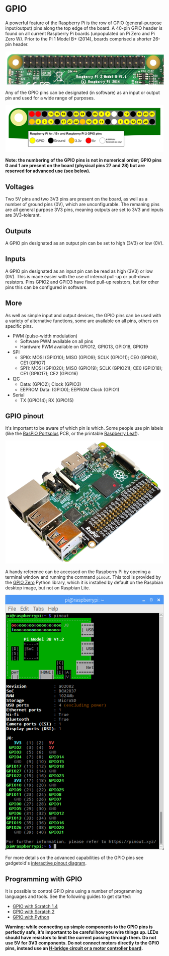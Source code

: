 # GPIO

A powerful feature of the Raspberry Pi is the row of GPIO (general-purpose input/output) pins along the top edge of the board. A 40-pin GPIO header is found on all current Raspberry Pi boards (unpopulated on Pi Zero and Pi Zero W). Prior to the Pi 1 Model B+ (2014), boards comprised a shorter 26-pin header.

![GPIO pins](images/gpio-pins-pi2.jpg)

Any of the GPIO pins can be designated (in software) as an input or output pin and used for a wide range of purposes.

![GPIO layout](images/gpio-numbers-pi2.png)

**Note: the numbering of the GPIO pins is not in numerical order; GPIO pins 0 and 1 are present on the board (physical pins 27 and 28) but are reserved for advanced use (see below).**

## Voltages

Two 5V pins and two 3V3 pins are present on the board, as well as a number of ground pins (0V), which are unconfigurable. The remaning pins are all general purpose 3V3 pins, meaning outputs are set to 3V3 and inputs are 3V3-tolerant.

## Outputs

A GPIO pin designated as an output pin can be set to high (3V3) or low (0V).

## Inputs

A GPIO pin designated as an input pin can be read as high (3V3) or low (0V). This is made easier with the use of internal pull-up or pull-down resistors. Pins GPIO2 and GPIO3 have fixed pull-up resistors, but for other pins this can be configured in software.

## More

As well as simple input and output devices, the GPIO pins can be used with a variety of alternative functions, some are available on all pins, others on specific pins.

- PWM (pulse-width modulation)
    - Software PWM available on all pins
    - Hardware PWM available on GPIO12, GPIO13, GPIO18, GPIO19
- SPI
    - SPI0: MOSI (GPIO10); MISO (GPIO9); SCLK (GPIO11); CE0 (GPIO8), CE1 (GPIO7)
    - SPI1: MOSI (GPIO20); MISO (GPIO19); SCLK (GPIO21); CE0 (GPIO18); CE1 (GPIO17); CE2 (GPIO16)
- I2C
    - Data: (GPIO2); Clock (GPIO3)
    - EEPROM Data: (GPIO0); EEPROM Clock (GPIO1)
- Serial
    - TX (GPIO14); RX (GPIO15)

## GPIO pinout

It's important to be aware of which pin is which. Some people use pin labels (like the [RasPiO Portsplus](http://rasp.io/portsplus/) PCB, or the printable [Raspberry Leaf](https://github.com/splitbrain/rpibplusleaf)).

![](images/raspio-portsplus.jpg)

A handy reference can be accessed on the Raspberry Pi by opening a terminal window and running the command `pinout`. This tool is provided by the [GPIO Zero](https://gpiozero.readthedocs.io/) Python library, which it is installed by default on the Raspbian desktop image, but not on Raspbian Lite.

![](images/gpiozero-pinout.png)

For more details on the advanced capabilities of the GPIO pins see gadgetoid's [interactive pinout diagram](http://pinout.xyz/).

## Programming with GPIO

It is possible to control GPIO pins using a number of programming languages and tools. See the following guides to get started:

- [GPIO with Scratch 1.4](scratch1/README.md)
- [GPIO with Scratch 2](scratch2/README.md)
- [GPIO with Python](python/README.md)

**Warning: while connecting up simple components to the GPIO pins is perfectly safe, it's important to be careful how you wire things up. LEDs should have resistors to limit the current passing through them. Do not use 5V for 3V3 components. Do not connect motors directly to the GPIO pins, instead use an [H-bridge circuit or a motor controller board](https://projects.raspberrypi.org/en/projects/physical-computing/16).**
